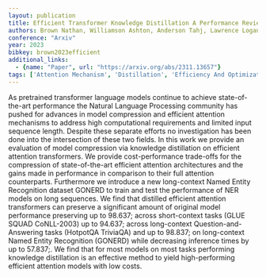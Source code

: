 ```yaml
---
layout: publication
title: Efficient Transformer Knowledge Distillation A Performance Review
authors: Brown Nathan, Williamson Ashton, Anderson Tahj, Lawrence Logan
conference: "Arxiv"
year: 2023
bibkey: brown2023efficient
additional_links:
  - {name: "Paper", url: "https://arxiv.org/abs/2311.13657"}
tags: ['Attention Mechanism', 'Distillation', 'Efficiency And Optimization', 'Model Architecture', 'Pretraining Methods', 'Quantization', 'Transformer']
---
```

As pretrained transformer language models continue to achieve state-of-the-art performance the Natural Language Processing community has pushed for advances in model compression and efficient attention mechanisms to address high computational requirements and limited input sequence length. Despite these separate efforts no investigation has been done into the intersection of these two fields. In this work we provide an evaluation of model compression via knowledge distillation on efficient attention transformers. We provide cost-performance trade-offs for the compression of state-of-the-art efficient attention architectures and the gains made in performance in comparison to their full attention counterparts. Furthermore we introduce a new long-context Named Entity Recognition dataset GONERD to train and test the performance of NER models on long sequences. We find that distilled efficient attention transformers can preserve a significant amount of original model performance preserving up to 98.637; across short-context tasks (GLUE SQUAD CoNLL-2003) up to 94.637; across long-context Question-and-Answering tasks (HotpotQA TriviaQA) and up to 98.837; on long-context Named Entity Recognition (GONERD) while decreasing inference times by up to 57.837;. We find that for most models on most tasks performing knowledge distillation is an effective method to yield high-performing efficient attention models with low costs.
